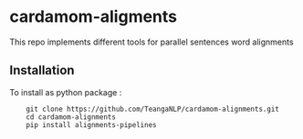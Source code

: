 # cardamom-aligments
This repo implements different tools for parallel sentences word alignments


## Installation
To install as python package :
```
	git clone https://github.com/TeangaNLP/cardamom-alignments.git
	cd cardamom-alignments
	pip install alignments-pipelines
```
